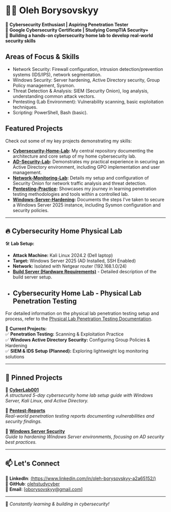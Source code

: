 # 👨‍💻 Oleh Borysovskyy  

🔹 **Cybersecurity Enthusiast | Aspiring Penetration Tester**  
🔹 **Google Cybersecurity Certificate | Studying CompTIA Security+**  
🔹 **Building a hands-on cybersecurity home lab to develop real-world security skills**  

## Areas of Focus & Skills

* Network Security: Firewall configuration, intrusion detection/prevention systems (IDS/IPS), network segmentation.
* Windows Security: Server hardening, Active Directory security, Group Policy management, Sysmon.
* Threat Detection & Analysis: SIEM (Security Onion), log analysis, understanding common attack vectors.
* Pentesting (Lab Environment): Vulnerability scanning, basic exploitation techniques.
* Scripting: PowerShell, Bash (basic).

## Featured Projects

Check out some of my key projects demonstrating my skills:

* **[Cybersecurity-Home-Lab](https://github.com/olehstudycyber/Cybersecurity-Home-Lab):** My central repository documenting the architecture and core setup of my home cybersecurity lab.
* **[AD-Security-Lab](https://github.com/olehstudycyber/AD-Security-Lab):** Demonstrates my practical experience in securing an Active Directory environment, including GPO implementation and user management.
* **[Network-Monitoring-Lab](https://github.com/olehstudycyber/Network-Monitoring-Lab):** Details my setup and configuration of Security Onion for network traffic analysis and threat detection.
* **[Pentesting-Practice](https://github.com/olehstudycyber/Pentesting-Practice):** Showcases my journey in learning penetration testing methodologies and tools within a controlled lab.
* **[Windows-Server-Hardening](https://github.com/olehstudycyber/Windows-Server-Hardening):** Documents the steps I've taken to secure a Windows Server 2025 instance, including Sysmon configuration and security policies.
---

## 🔥 Cybersecurity Home Physical Lab  

🛠️ **Lab Setup:**  
- **Attack Machine:** Kali Linux 2024.2 (Dell laptop)  
- **Target:** Windows Server 2025 (AD Installed, SSH Enabled)  
- **Network:** Isolated with Netgear router (192.168.1.0/24) 
- **[Build Server (Hardware Requirements)](BUILD_SERVER.md)** - Detailed description of the build server setup.
- ## Cybersecurity Home Lab - Physical Lab Penetration Testing
For detailed information on the physical lab penetration testing setup and process, refer to the [Physical Lab Penetration Testing Documentation](PHYSICAL_LAB.md).

📌 **Current Projects:**  
✅ **Penetration Testing:** Scanning & Exploitation Practice  
✅ **Windows Active Directory Security:** Configuring Group Policies & Hardening  
✅ **SIEM & IDS Setup (Planned):** Exploring lightweight log monitoring solutions  

---

## 📌 Pinned Projects  

🔹 **[CyberLab001](https://github.com/olehstudycyber/CyberLab001)**  
_A structured 5-day cybersecurity home lab setup guide with Windows Server, Kali Linux, and Active Directory._  

🔹 **[Pentest-Reports](https://github.com/olehstudycyber/Pentest-Reports)**  
_Real-world penetration testing reports documenting vulnerabilities and security findings._  

🔹 **[Windows Server Security](https://github.com/olehstudycyber/Windows-Server-Security)**  
_Guide to hardening Windows Server environments, focusing on AD security best practices._  

---

## 📫 Let's Connect  

🔹 **LinkedIn**: [(https://www.linkedin.com/in/oleh-borysovskyy-a2a65152/)](#)  
🔹 **GitHub**: [olehstudycyber](https://github.com/olehstudycyber)  
🔹 **Email**: [oborysovskyy@gmail.com]  

---

🚀 *Constantly learning & building in cybersecurity!*  
